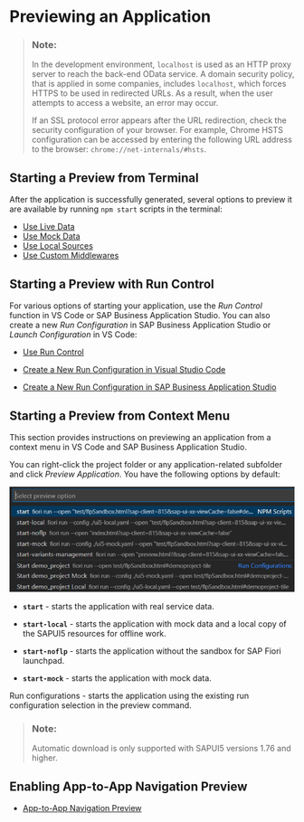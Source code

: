 <!-- loiob962685bdf9246f6bced1d1cc1d9ba1c -->

# Previewing an Application

> ### Note:  
> In the development environment, `localhost` is used as an HTTP proxy server to reach the back-end OData service. A domain security policy, that is applied in some companies, includes `localhost`, which forces HTTPS to be used in redirected URLs. As a result, when the user attempts to access a website, an error may occur.
> 
> If an SSL protocol error appears after the URL redirection, check the security configuration of your browser. For example, Chrome HSTS configuration can be accessed by entering the following URL address to the browser: `chrome://net-internals/#hsts`.



<a name="loiob962685bdf9246f6bced1d1cc1d9ba1c__section_nt3_lrm_p4b"/>

## Starting a Preview from Terminal

After the application is successfully generated, several options to preview it are available by running `npm start` scripts in the terminal:

-   [Use Live Data](use-live-data-497aee2.md)
-   [Use Mock Data](use-mock-data-bda83a4.md)
-   [Use Local Sources](use-local-sources-6d3a210.md)
-   [Use Custom Middlewares](use-custom-middlewares-dce5315.md)



<a name="loiob962685bdf9246f6bced1d1cc1d9ba1c__section_xv1_zrt_r4b"/>

## Starting a Preview with Run Control

For various options of starting your application, use the *Run Control* function in VS Code or SAP Business Application Studio. You can also create a new *Run Configuration* in SAP Business Application Studio or *Launch Configuration* in VS Code:

-   [Use Run Control](use-run-control-09171c8.md)

-   [Create a New Run Configuration in Visual Studio Code](create-a-new-run-configuration-in-visual-studio-code-3b1f37e.md)
-   [Create a New Run Configuration in SAP Business Application Studio](create-a-new-run-configuration-in-sap-business-application-studio-05f2a9e.md)



<a name="loiob962685bdf9246f6bced1d1cc1d9ba1c__section_jn2_svd_44b"/>

## Starting a Preview from Context Menu

This section provides instructions on previewing an application from a context menu in VS Code and SAP Business Application Studio.

You can right-click the project folder or any application-related subfolder and click *Preview Application*. You have the following options by default:

![](images/preview_application_cefc505.png)

-   **`start`** - starts the application with real service data.

-   **`start-local`** - starts the application with mock data and a local copy of the SAPUI5 resources for offline work.

-   **`start-noflp`** - starts the application without the sandbox for SAP Fiori launchpad.

-   **`start-mock`** - starts the application with mock data.


Run configurations - starts the application using the existing run configuration selection in the preview command.

> ### Note:  
> Automatic download is only supported with SAPUI5 versions 1.76 and higher.



<a name="loiob962685bdf9246f6bced1d1cc1d9ba1c__section_s2f_5rr_hpb"/>

## Enabling App-to-App Navigation Preview

-   [App-to-App Navigation Preview](app-to-app-navigation-preview-543675f.md)


